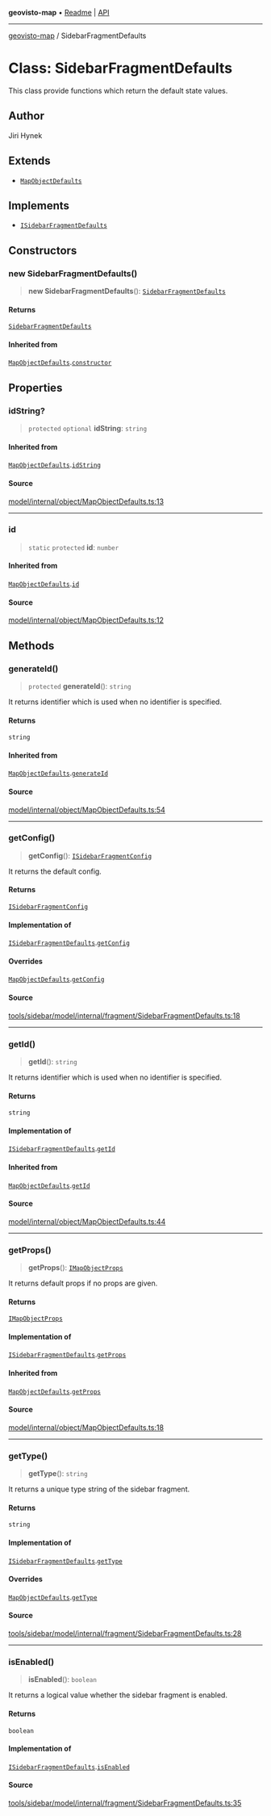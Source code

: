 **geovisto-map** • [Readme](../README.md) \| [API](../globals.md)

***

[geovisto-map](../README.md) / SidebarFragmentDefaults

# Class: SidebarFragmentDefaults

This class provide functions which return the default state values.

## Author

Jiri Hynek

## Extends

- [`MapObjectDefaults`](MapObjectDefaults.md)

## Implements

- [`ISidebarFragmentDefaults`](../interfaces/ISidebarFragmentDefaults.md)

## Constructors

### new SidebarFragmentDefaults()

> **new SidebarFragmentDefaults**(): [`SidebarFragmentDefaults`](SidebarFragmentDefaults.md)

#### Returns

[`SidebarFragmentDefaults`](SidebarFragmentDefaults.md)

#### Inherited from

[`MapObjectDefaults`](MapObjectDefaults.md).[`constructor`](MapObjectDefaults.md#constructors)

## Properties

### idString?

> `protected` `optional` **idString**: `string`

#### Inherited from

[`MapObjectDefaults`](MapObjectDefaults.md).[`idString`](MapObjectDefaults.md#idstring)

#### Source

[model/internal/object/MapObjectDefaults.ts:13](https://github.com/geovisto/geovisto-map/blob/5ee2cb5d45c19062fc8fc6beefa2848c076518b6/src/model/internal/object/MapObjectDefaults.ts#L13)

***

### id

> `static` `protected` **id**: `number`

#### Inherited from

[`MapObjectDefaults`](MapObjectDefaults.md).[`id`](MapObjectDefaults.md#id)

#### Source

[model/internal/object/MapObjectDefaults.ts:12](https://github.com/geovisto/geovisto-map/blob/5ee2cb5d45c19062fc8fc6beefa2848c076518b6/src/model/internal/object/MapObjectDefaults.ts#L12)

## Methods

### generateId()

> `protected` **generateId**(): `string`

It returns identifier which is used when no identifier is specified.

#### Returns

`string`

#### Inherited from

[`MapObjectDefaults`](MapObjectDefaults.md).[`generateId`](MapObjectDefaults.md#generateid)

#### Source

[model/internal/object/MapObjectDefaults.ts:54](https://github.com/geovisto/geovisto-map/blob/5ee2cb5d45c19062fc8fc6beefa2848c076518b6/src/model/internal/object/MapObjectDefaults.ts#L54)

***

### getConfig()

> **getConfig**(): [`ISidebarFragmentConfig`](../type-aliases/ISidebarFragmentConfig.md)

It returns the default config.

#### Returns

[`ISidebarFragmentConfig`](../type-aliases/ISidebarFragmentConfig.md)

#### Implementation of

[`ISidebarFragmentDefaults`](../interfaces/ISidebarFragmentDefaults.md).[`getConfig`](../interfaces/ISidebarFragmentDefaults.md#getconfig)

#### Overrides

[`MapObjectDefaults`](MapObjectDefaults.md).[`getConfig`](MapObjectDefaults.md#getconfig)

#### Source

[tools/sidebar/model/internal/fragment/SidebarFragmentDefaults.ts:18](https://github.com/geovisto/geovisto-map/blob/5ee2cb5d45c19062fc8fc6beefa2848c076518b6/src/tools/sidebar/model/internal/fragment/SidebarFragmentDefaults.ts#L18)

***

### getId()

> **getId**(): `string`

It returns identifier which is used when no identifier is specified.

#### Returns

`string`

#### Implementation of

[`ISidebarFragmentDefaults`](../interfaces/ISidebarFragmentDefaults.md).[`getId`](../interfaces/ISidebarFragmentDefaults.md#getid)

#### Inherited from

[`MapObjectDefaults`](MapObjectDefaults.md).[`getId`](MapObjectDefaults.md#getid)

#### Source

[model/internal/object/MapObjectDefaults.ts:44](https://github.com/geovisto/geovisto-map/blob/5ee2cb5d45c19062fc8fc6beefa2848c076518b6/src/model/internal/object/MapObjectDefaults.ts#L44)

***

### getProps()

> **getProps**(): [`IMapObjectProps`](../type-aliases/IMapObjectProps.md)

It returns default props if no props are given.

#### Returns

[`IMapObjectProps`](../type-aliases/IMapObjectProps.md)

#### Implementation of

[`ISidebarFragmentDefaults`](../interfaces/ISidebarFragmentDefaults.md).[`getProps`](../interfaces/ISidebarFragmentDefaults.md#getprops)

#### Inherited from

[`MapObjectDefaults`](MapObjectDefaults.md).[`getProps`](MapObjectDefaults.md#getprops)

#### Source

[model/internal/object/MapObjectDefaults.ts:18](https://github.com/geovisto/geovisto-map/blob/5ee2cb5d45c19062fc8fc6beefa2848c076518b6/src/model/internal/object/MapObjectDefaults.ts#L18)

***

### getType()

> **getType**(): `string`

It returns a unique type string of the sidebar fragment.

#### Returns

`string`

#### Implementation of

[`ISidebarFragmentDefaults`](../interfaces/ISidebarFragmentDefaults.md).[`getType`](../interfaces/ISidebarFragmentDefaults.md#gettype)

#### Overrides

[`MapObjectDefaults`](MapObjectDefaults.md).[`getType`](MapObjectDefaults.md#gettype)

#### Source

[tools/sidebar/model/internal/fragment/SidebarFragmentDefaults.ts:28](https://github.com/geovisto/geovisto-map/blob/5ee2cb5d45c19062fc8fc6beefa2848c076518b6/src/tools/sidebar/model/internal/fragment/SidebarFragmentDefaults.ts#L28)

***

### isEnabled()

> **isEnabled**(): `boolean`

It returns a logical value whether the sidebar fragment is enabled.

#### Returns

`boolean`

#### Implementation of

[`ISidebarFragmentDefaults`](../interfaces/ISidebarFragmentDefaults.md).[`isEnabled`](../interfaces/ISidebarFragmentDefaults.md#isenabled)

#### Source

[tools/sidebar/model/internal/fragment/SidebarFragmentDefaults.ts:35](https://github.com/geovisto/geovisto-map/blob/5ee2cb5d45c19062fc8fc6beefa2848c076518b6/src/tools/sidebar/model/internal/fragment/SidebarFragmentDefaults.ts#L35)
